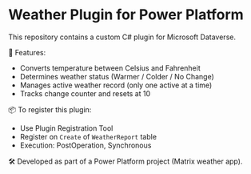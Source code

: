 # Weather Plugin for Power Platform

This repository contains a custom C# plugin for Microsoft Dataverse.

🧩 Features:
- Converts temperature between Celsius and Fahrenheit
- Determines weather status (Warmer / Colder / No Change)
- Manages active weather record (only one active at a time)
- Tracks change counter and resets at 10

📦 To register this plugin:
- Use Plugin Registration Tool
- Register on `Create` of `WeatherReport` table
- Execution: PostOperation, Synchronous

🛠️ Developed as part of a Power Platform project (Matrix weather app).

